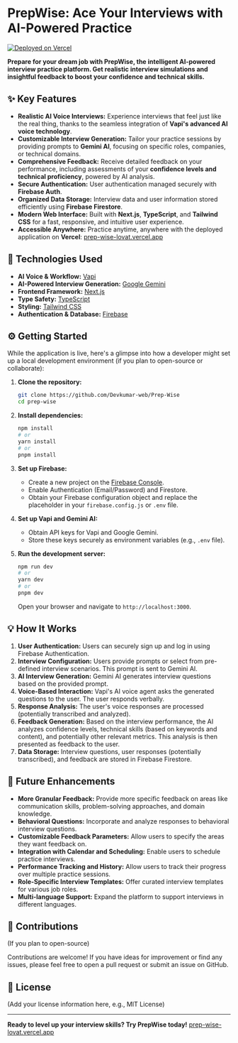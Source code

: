# PrepWise: Ace Your Interviews with AI-Powered Practice

[![Deployed on Vercel](https://vercel.com/button)](https://prep-wise-lovat.vercel.app)

**Prepare for your dream job with PrepWise, the intelligent AI-powered interview practice platform. Get realistic interview simulations and insightful feedback to boost your confidence and technical skills.**

## ✨ Key Features

* **Realistic AI Voice Interviews:** Experience interviews that feel just like the real thing, thanks to the seamless integration of **Vapi's advanced AI voice technology**.
* **Customizable Interview Generation:** Tailor your practice sessions by providing prompts to **Gemini AI**, focusing on specific roles, companies, or technical domains.
* **Comprehensive Feedback:** Receive detailed feedback on your performance, including assessments of your **confidence levels and technical proficiency**, powered by AI analysis.
* **Secure Authentication:** User authentication managed securely with **Firebase Auth**.
* **Organized Data Storage:** Interview data and user information stored efficiently using **Firebase Firestore**.
* **Modern Web Interface:** Built with **Next.js**, **TypeScript**, and **Tailwind CSS** for a fast, responsive, and intuitive user experience.
* **Accessible Anywhere:** Practice anytime, anywhere with the deployed application on **Vercel**: [prep-wise-lovat.vercel.app](https://prep-wise-lovat.vercel.app)

## 🚀 Technologies Used

* **AI Voice & Workflow:** [Vapi](https://vapi.ai/)
* **AI-Powered Interview Generation:** [Google Gemini](https://ai.google.dev/)
* **<i class="devicon-nextjs-line"></i> Frontend Framework:** [Next.js](https://nextjs.org/)
* **Type Safety:** [TypeScript](https://www.typescriptlang.org/)
* **Styling:** [Tailwind CSS](https://tailwindcss.com/)
* **Authentication & Database:** [Firebase](https://firebase.google.com/)

## ⚙️ Getting Started

While the application is live, here's a glimpse into how a developer might set up a local development environment (if you plan to open-source or collaborate):

1.  **Clone the repository:**
    ```bash
    git clone https://github.com/Devkumar-web/Prep-Wise
    cd prep-wise
    ```

2.  **Install dependencies:**
    ```bash
    npm install
    # or
    yarn install
    # or
    pnpm install
    ```

3.  **Set up Firebase:**
    * Create a new project on the [Firebase Console](https://console.firebase.google.com/).
    * Enable Authentication (Email/Password) and Firestore.
    * Obtain your Firebase configuration object and replace the placeholder in your `firebase.config.js` or `.env` file.

4.  **Set up Vapi and Gemini AI:**
    * Obtain API keys for Vapi and Google Gemini.
    * Store these keys securely as environment variables (e.g., `.env` file).

5.  **Run the development server:**
    ```bash
    npm run dev
    # or
    yarn dev
    # or
    pnpm dev
    ```

    Open your browser and navigate to `http://localhost:3000`.

## 💡 How It Works

1.  **User Authentication:** Users can securely sign up and log in using Firebase Authentication.
2.  **Interview Configuration:** Users provide prompts or select from pre-defined interview scenarios. This prompt is sent to Gemini AI.
3.  **AI Interview Generation:** Gemini AI generates interview questions based on the provided prompt.
4.  **Voice-Based Interaction:** Vapi's AI voice agent asks the generated questions to the user. The user responds verbally.
5.  **Response Analysis:** The user's voice responses are processed (potentially transcribed and analyzed).
6.  **Feedback Generation:** Based on the interview performance, the AI analyzes confidence levels, technical skills (based on keywords and content), and potentially other relevant metrics. This analysis is then presented as feedback to the user.
7.  **Data Storage:** Interview questions, user responses (potentially transcribed), and feedback are stored in Firebase Firestore.

## 💪 Future Enhancements

* **More Granular Feedback:** Provide more specific feedback on areas like communication skills, problem-solving approaches, and domain knowledge.
* **Behavioral Questions:** Incorporate and analyze responses to behavioral interview questions.
* **Customizable Feedback Parameters:** Allow users to specify the areas they want feedback on.
* **Integration with Calendar and Scheduling:** Enable users to schedule practice interviews.
* **Performance Tracking and History:** Allow users to track their progress over multiple practice sessions.
* **Role-Specific Interview Templates:** Offer curated interview templates for various job roles.
* **Multi-language Support:** Expand the platform to support interviews in different languages.

## 🙏 Contributions

(If you plan to open-source)

Contributions are welcome! If you have ideas for improvement or find any issues, please feel free to open a pull request or submit an issue on GitHub.

## 📄 License

(Add your license information here, e.g., MIT License)

---

**Ready to level up your interview skills? Try PrepWise today!** [prep-wise-lovat.vercel.app](https://prep-wise-lovat.vercel.app)